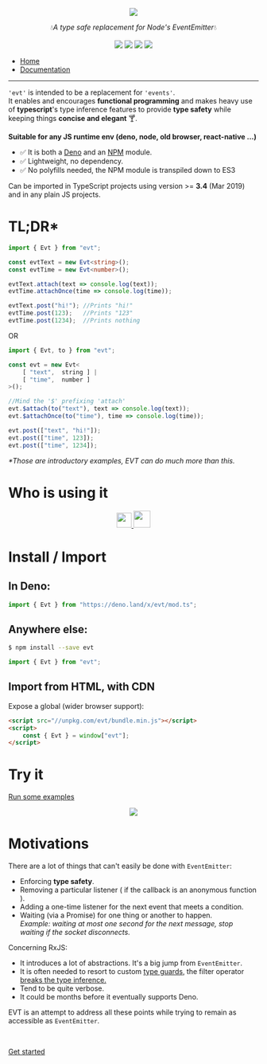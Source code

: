 <p align="center">
    <img src="https://user-images.githubusercontent.com/6702424/76674598-91ebfc00-65b1-11ea-88df-eb43f04f3cce.png">  
</p>
<p align="center">
    💧<i>A type safe replacement for Node's EventEmitter</i>💧
    <br>
    <br>
    <img src="https://github.com/garronej/evt/workflows/ci/badge.svg?branch=develop">
    <img src="https://img.shields.io/bundlephobia/minzip/evt">
    <img src="https://img.shields.io/npm/dw/evt">
    <img src="https://img.shields.io/npm/l/evt">
</p>

+ [Home](https://www.evt.land)
+ [Documentation](https://docs.evt.land/overview)

---

`'evt'` is intended to be a replacement for `'events'`.  
It enables and encourages **functional programming** and makes heavy use of **typescript**'s type inference features to provide **type safety** while keeping things **concise and elegant** 🍸.

<b>Suitable for any JS runtime env (deno, node, old browser, react-native ...)</b>
- ✅ It is both a [Deno](https://deno.land/x/evt) and an [NPM](https://www.npmjs.com/evt) module. 
- ✅ Lightweight, no dependency.
- ✅ No polyfills needed, the NPM module is transpiled down to ES3   

Can be imported in TypeScript projects using version &gt;= **3.4** \(Mar 2019\) and in any plain JS projects.

# TL;DR*

```typescript
import { Evt } from "evt";

const evtText = new Evt<string>();
const evtTime = new Evt<number>();

evtText.attach(text => console.log(text));
evtTime.attachOnce(time => console.log(time));

evtText.post("hi!"); //Prints "hi!"
evtTime.post(123);   //Prints "123"
evtTime.post(1234);  //Prints nothing
```
OR
```typescript
import { Evt, to } from "evt";

const evt = new Evt<
    [ "text",  string ] | 
    [ "time",  number ]
>();

//Mind the '$' prefixing 'attach'
evt.$attach(to("text"), text => console.log(text));
evt.$attachOnce(to("time"), time => console.log(time));

evt.post(["text", "hi!"]);
evt.post(["time", 123]);
evt.post(["time", 1234]);
```

_*Those are introductory examples, EVT can do much more than this._

# Who is using it

<p align="center">
    <a href="https://connext.network">
        <img src="https://connext.network/static/media/logoHorizontal.3251cc60.png" style="height:30px">
    </a>
    <a href="https://www.semasim.com">
        <img src="https://www.semasim.com/wp-content/uploads/2019/08/logo-nouveau-bleu-banierre-grand.png" style="height:34px">
    </a>
</p>

# Install / Import

## In Deno:
```typescript
import { Evt } from "https://deno.land/x/evt/mod.ts";
```
## Anywhere else:
```bash
$ npm install --save evt
```
```typescript
import { Evt } from "evt"; 
```

## Import from HTML, with CDN

Expose a global (wider browser support):  

```html
<script src="//unpkg.com/evt/bundle.min.js"></script>
<script>
    const { Evt } = window["evt"];
</script>
```


# Try it

[Run some examples](https://stackblitz.com/edit/evt-playground?embed=1&file=index.ts&hideExplorer=1)

<p align="center"> 
    <img src="https://www.evt.land/assets/img/try-in-browser.gif">  
</p>


# Motivations

There are a lot of things that can't easily be done with `EventEmitter`:

* Enforcing **type safety**.
* Removing a particular listener ( if the callback is an anonymous function ).
* Adding a one-time listener for the next event that meets a condition.
* Waiting \(via a Promise\) for one thing or another to happen.  
_Example: waiting at most one second for the next message, stop waiting if the socket disconnects._

Concerning RxJS:

* It introduces a lot of abstractions. It's a big jump from ``EventEmitter``.
* It is often needed to resort to custom [type guards](https://www.typescriptlang.org/docs/handbook/advanced-types.html#user-defined-type-guards), the filter operator [breaks the type inference.](https://stackblitz.com/edit/evt-795plc?embed=1&file=index.ts&hideExplorer=1)
* Tend to be quite verbose.
* It could be months before it eventually supports Deno.

EVT is an attempt to address all these points while trying to remain as accessible as `EventEmitter`.  
  
</br>

[Get started](https://docs.evt.land/overview#rxjs-comparison)
